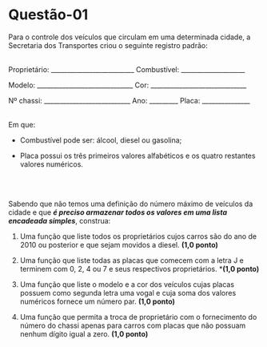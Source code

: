 # Questão-01

Para o controle dos veículos que circulam em uma determinada cidade, a Secretaria dos Transportes criou o seguinte registro padrão:
<br><br>

Proprietário: __________________________ Combustível: ____________________

Modelo: ______________________________ Cor: ______________________________

Nº chassi: ___________________________ Ano: _________ Placa: _______________
<br><br>

Em que:

   - Combustível pode ser: álcool, diesel ou gasolina;
   
   - Placa possui os três primeiros valores alfabéticos e os quatro restantes valores numéricos.
     
   <br><br>

Sabendo que não temos uma definição do número máximo de veículos da cidade e que ***é preciso armazenar todos os valores em uma lista encadeada simples***, construa:

   1. Uma função que liste todos os proprietários cujos carros são do ano de 2010 ou posterior e que sejam movidos a diesel. **(1,0 ponto)**
   
   2. Uma função que liste todas as placas que comecem com a letra J e terminem com 0, 2, 4 ou 7 e seus respectivos proprietários. ***(1,0 ponto)**
    
   3. Uma função que liste o modelo e a cor dos veículos cujas placas possuem como segunda letra uma vogal e cuja soma dos valores numéricos fornece um número par. **(1,0 ponto)**
     
   4. Uma função que permita a troca de proprietário com o fornecimento do número do chassi apenas para carros com placas que não possuam nenhum dígito igual a zero. **(1,0 ponto)**
